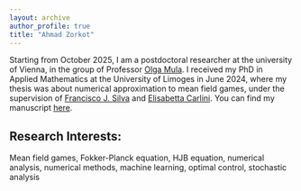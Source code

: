 ```yaml
---
layout: archive
author_profile: true
title: "Ahmad Zorkot"
---
```


Starting from October 2025, I am a postdoctoral researcher at the university of Vienna, in the group of Professor [Olga Mula](https://omula.gitlab.io/). I received my PhD in Applied Mathematics at the University of Limoges in June 2024, where my thesis was about numerical approximation to mean field games, under the supervision of [Francisco J. Silva](https://sites.google.com/view/franciscojosesilva/) and [Elisabetta Carlini](https://www1.mat.uniroma1.it/people/carlini/Personal.html).
You can find my manuscript [here](https://theses.hal.science/tel-04642299v1/file/2024LIMO0026.pdf).


## Research Interests:
Mean field games, Fokker-Planck equation, HJB equation, numerical analysis, numerical methods, machine learning, optimal control, stochastic analysis
